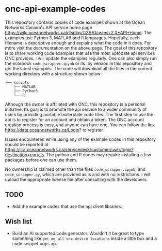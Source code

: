 # onc-api-example-codes


 This repository contains copies of code exampes shown at the Ocean Networks Canada's API service home page https://wiki.oceannetworks.ca/display/O2A/Oceans+2.0+API+Home. The examples use Python 3, MATLAB and R languages. Hopefully, each filename is descriptive enough and explains what the code in it does. For more visit the documentation on the above page. The goal of this repository is to share working code examples that use the most uptodate api services ONC provides. I will update the examples regularly. One can also simply run the notebook `code_scrapper.ipynb` or its .py version in this repository and get the latest examples. The code will download all the files in the current working directory with a structure shown below:

```
└── scripts
    ├── MATLAB
    ├── Python3
    └── R
```

Although the owner is affiliated with ONC, this repository is a personal initiative. Its goal is to promote the api service to a wider community of users by providing portable boilerplate code files. 
The first step to use the api is to register for an account and obtain a token. The ONC account creation process is easy, and anyone can have one. You can follow the link https://data.oceannetworks.ca/Login?  to register.

Issues encountered while using any of the example codes in this repository should be reported at https://jira.oceannetworks.ca/servicedesk/customer/user/login?destination=portals. The python and R codes may require installing a few packages before one can use them.

No ownership is claimed other than the files `code_scrapper.ipynb`, and `code_scrapper.py`, which are provided as is and with no restrictions. I will upload the appropriate license file after consulting with the developers.

## TODO

 - Add the example codes that use the api client libraries.

## Wish list

- Build an AI supported code generator. Wouldn't it be great to type something like `get me all onc device locations` inside a little box and a code snippet pops up.